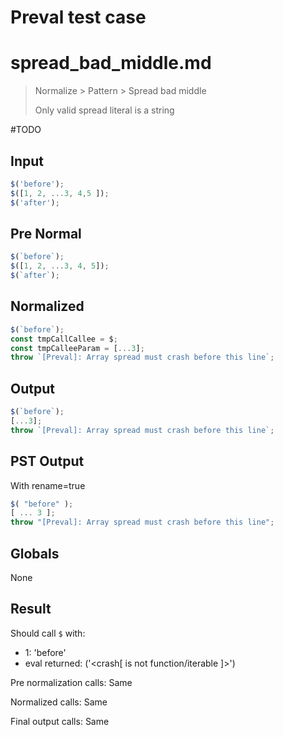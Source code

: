 # Preval test case

# spread_bad_middle.md

> Normalize > Pattern > Spread bad middle
>
> Only valid spread literal is a string

#TODO

## Input

`````js filename=intro
$('before');
$([1, 2, ...3, 4,5 ]);
$('after');
`````

## Pre Normal


`````js filename=intro
$(`before`);
$([1, 2, ...3, 4, 5]);
$(`after`);
`````

## Normalized


`````js filename=intro
$(`before`);
const tmpCallCallee = $;
const tmpCalleeParam = [...3];
throw `[Preval]: Array spread must crash before this line`;
`````

## Output


`````js filename=intro
$(`before`);
[...3];
throw `[Preval]: Array spread must crash before this line`;
`````

## PST Output

With rename=true

`````js filename=intro
$( "before" );
[ ... 3 ];
throw "[Preval]: Array spread must crash before this line";
`````

## Globals

None

## Result

Should call `$` with:
 - 1: 'before'
 - eval returned: ('<crash[ <ref> is not function/iterable ]>')

Pre normalization calls: Same

Normalized calls: Same

Final output calls: Same

